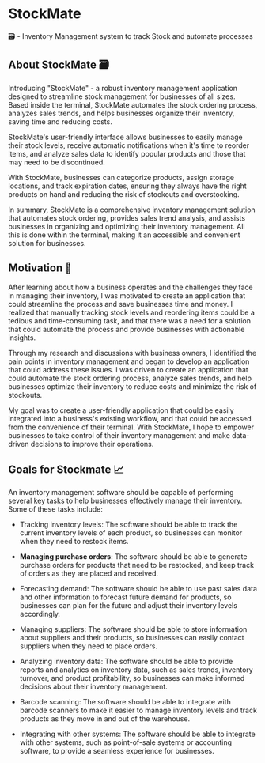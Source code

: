 # StockMate
🗃 - Inventory Management system to track Stock and automate processes

## About StockMate 🗃
Introducing "StockMate" - a robust inventory management application designed to streamline stock management for businesses of all sizes. Based inside the terminal, StockMate automates the stock ordering process, analyzes sales trends, and helps businesses organize their inventory, saving time and reducing costs.

StockMate's user-friendly interface allows businesses to easily manage their stock levels, receive automatic notifications when it's time to reorder items, and analyze sales data to identify popular products and those that may need to be discontinued.

With StockMate, businesses can categorize products, assign storage locations, and track expiration dates, ensuring they always have the right products on hand and reducing the risk of stockouts and overstocking.

In summary, StockMate is a comprehensive inventory management solution that automates stock ordering, provides sales trend analysis, and assists businesses in organizing and optimizing their inventory management. All this is done within the terminal, making it an accessible and convenient solution for businesses.

## Motivation 📰
After learning about how a business operates and the challenges they face in managing their inventory, I was motivated to create an application that could streamline the process and save businesses time and money. I realized that manually tracking stock levels and reordering items could be a tedious and time-consuming task, and that there was a need for a solution that could automate the process and provide businesses with actionable insights.

Through my research and discussions with business owners, I identified the pain points in inventory management and began to develop an application that could address these issues. I was driven to create an application that could automate the stock ordering process, analyze sales trends, and help businesses optimize their inventory to reduce costs and minimize the risk of stockouts.

My goal was to create a user-friendly application that could be easily integrated into a business's existing workflow, and that could be accessed from the convenience of their terminal. With StockMate, I hope to empower businesses to take control of their inventory management and make data-driven decisions to improve their operations.

## Goals for Stockmate 📈
An inventory management software should be capable of performing several key tasks to help businesses effectively manage their inventory. Some of these tasks include:

- Tracking inventory levels: The software should be able to track the current inventory levels of each product, so businesses can monitor when they need to restock items.

- **Managing purchase orders**: The software should be able to generate purchase orders for products that need to be restocked, and keep track of orders as they are placed and received.

- Forecasting demand: The software should be able to use past sales data and other information to forecast future demand for products, so businesses can plan for the future and adjust their inventory levels accordingly.

- Managing suppliers: The software should be able to store information about suppliers and their products, so businesses can easily contact suppliers when they need to place orders.

- Analyzing inventory data: The software should be able to provide reports and analytics on inventory data, such as sales trends, inventory turnover, and product profitability, so businesses can make informed decisions about their inventory management.

- Barcode scanning: The software should be able to integrate with barcode scanners to make it easier to manage inventory levels and track products as they move in and out of the warehouse.

- Integrating with other systems: The software should be able to integrate with other systems, such as point-of-sale systems or accounting software, to provide a seamless experience for businesses.